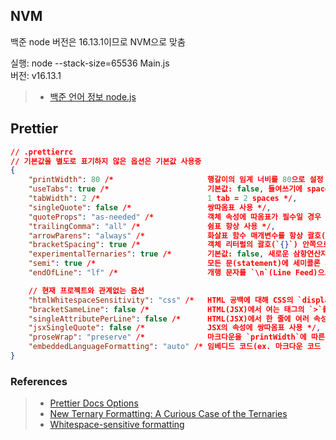 ## NVM

백준 node 버전은 16.13.1이므로 NVM으로 맞춤

실행: node --stack-size=65536 Main.js  
버전: v16.13.1

> - [백준 언어 정보 node.js](https://help.acmicpc.net/language/info)

## Prettier

```json
// .prettierrc
// 기본값을 별도로 표기하지 않은 옵션은 기본값 사용중
{
	"printWidth": 80 /*                     행갈이의 임계 너비를 80으로 설정 */,
	"useTabs": true /*                      기본값: false, 들여쓰기에 space가 아니라 tab 사용 */,
	"tabWidth": 2 /*                        1 tab = 2 spaces */,
	"singleQuote": false /*                 쌍따옴표 사용 */,
	"quoteProps": "as-needed" /*            객체 속성에 따옴표가 필수일 경우 추가 */,
	"trailingComma": "all" /*               쉼표 항상 사용 */,
	"arrowParens": "always" /*              화살표 함수 매개변수를 항상 괄호(`()`)로 감싸기 */,
	"bracketSpacing": true /*               객체 리터럴의 괄호(`{}`) 안쪽으로 공백 추가 */,
	"experimentalTernaries": true /*        기본값: false, 새로운 삼항연산자 포맷팅 사용 */,
	"semi": true /*                         모든 문(statement)에 세미콜론 사용 */,
	"endOfLine": "lf" /*                    개행 문자를 `\n`(Line Feed)으로 설정 */,

	// 현재 프로젝트와 관계없는 옵션
	"htmlWhitespaceSensitivity": "css" /*   HTML 공백에 대해 CSS의 `display` 속성에 따른 기본값 존중 */,
	"bracketSameLine": false /*             HTML(JSX)에서 여는 태그의 `>`를 다음 줄에 위치 */,
	"singleAttributePerLine": false /*      HTML(JSX)에서 한 줄에 여러 속성의 존재 허용 */,
	"jsxSingleQuote": false /*              JSX의 속성에 쌍따옴표 사용 */,
	"proseWrap": "preserve" /*              마크다운을 `printWidth`에 따른 행갈이 없이 그대로 보존 */,
	"embeddedLanguageFormatting": "auto" /* 임베디드 코드(ex. 마크다운 코드 블록) 포맷팅 */
}
```

### References

> - [Prettier Docs Options](https://prettier.io/docs/en/options.html)
> - [New Ternary Formatting: A Curious Case of the Ternaries](https://github.com/prettier/prettier/pull/13183)
> - [Whitespace-sensitive formatting](https://prettier.io/blog/2018/11/07/1.15.0#whitespace-sensitive-formatting)
